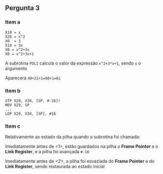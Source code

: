 ## Pergunta 3

### Item a

```
X10 = x
X20 = x^2
X0  = 3
X10 = 3x
X0 = x^2+3x
X0 = x^2+3x+1
```

A subrotina `POLI` calcula o valor da expressão `x^2+3*x+1`, sendo `x` o argumento

Aparecerá `49+21+1=60+1=61`

### Item b

```armasm
STP X29, X30, [SP, #-16]!
MOV X29, SP
...
LDP X29, X30, [SP], #16
```

### Item c

Relativamente ao estado da pilha quando a subrotina foi chamada:

Imediatamente antes de *<1>*, estão guardados na pilha o **Frame Pointer** e o **Link Register**, e a pilha foi avançada `#-16`

Imediatamente antes de *<2>*, a pilha foi esvaziada do **Frame Pointer** e do **Link Register**, sendo restaurada ao estado inicial
